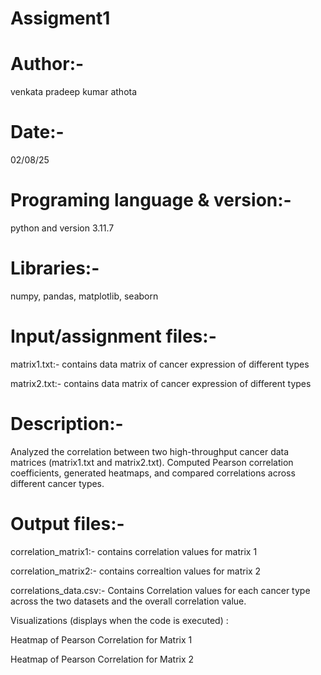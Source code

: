 # Assigment1

# Author:-
venkata pradeep kumar athota

# Date:-
02/08/25

# Programing language & version:-
python and version 3.11.7

# Libraries:-
numpy, pandas, matplotlib, seaborn

# Input/assignment files:-
matrix1.txt:- contains data matrix of cancer expression of different types

matrix2.txt:-  contains data matrix of cancer expression of different types

# Description:-
Analyzed the correlation between two high-throughput cancer data matrices (matrix1.txt and matrix2.txt). Computed Pearson correlation coefficients, generated heatmaps, and compared correlations across different cancer types.

# Output files:-
correlation_matrix1:- contains correlation values for matrix 1

correlation_matrix2:- contains correaltion values for matrix 2

correlations_data.csv:- Contains Correlation values for each cancer type across the two datasets and the overall correlation value.

Visualizations (displays when the code is executed) :

Heatmap of Pearson Correlation for Matrix 1

Heatmap of Pearson Correlation for Matrix 2
